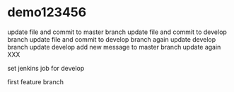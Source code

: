 # demo123456
update file and commit to master branch
update file and commit to develop branch
update file and commit to develop branch again
update develop branch
update develop
add new message to master branch
update again
XXX

set jenkins job for develop

first feature branch
